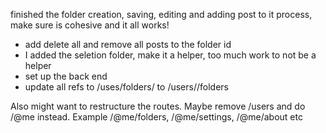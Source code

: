 finished the folder creation, saving, editing and adding post to it process, make sure is cohesive and it all works!

-  add delete all and remove all posts to the folder id
-  I added the seletion folder, make it a helper, too much work to not be a helper
-  set up the back end
-  update all refs to /uses/folders/ to /users/<id>/folders

Also might want to restructure the routes. Maybe remove /users and do /@me instead. Example /@me/folders, /@me/settings, /@me/about etc
